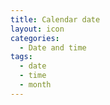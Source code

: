 ```yaml
---
title: Calendar date
layout: icon
categories:
  - Date and time
tags:
  - date
  - time
  - month
---
```

